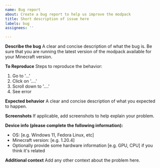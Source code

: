 ```yaml
---
name: Bug report
about: Create a bug report to help us improve the modpack
title: Short description of issue here
labels: bug
assignees: ''

---
```


**Describe the bug**
A clear and concise description of what the bug is. Be sure that you are running the latest version of the modpack available for your Minecraft version.

**To Reproduce**
Steps to reproduce the behavior:
1. Go to '...'
2. Click on '....'
3. Scroll down to '....'
4. See error

**Expected behavior**
A clear and concise description of what you expected to happen.

**Screenshots**
If applicable, add screenshots to help explain your problem.

**Device info (please complete the following information):**
 - OS: [e.g. Windows 11, Fedora Linux, etc]
 - Minecraft version: [e.g. 1.20.4]
 - Optionally provide some hardware information [e.g. GPU, CPU] if you think it's related

**Additional context**
Add any other context about the problem here.
